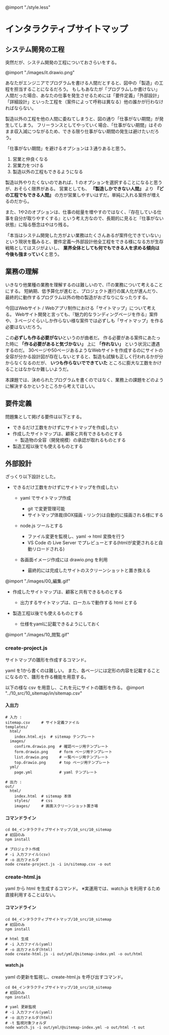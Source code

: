 @import "./style.less"

# インタラクティブサイトマップ

## システム開発の工程

突然だが、システム開発の工程についておさらいをする。

@import "./images/it.drawio.png"

あなたがエンジニアでプログラムを書ける人間だとすると、図中の「製造」の工程を担当することになるだろう。
もしもあなたが「プログラムしか書けない」人間だった場合、あなたの仕事を発生させるためには「要件定義」「外部設計」「詳細設計」といった工程を（案件によって呼称は異なる）他の誰かが行わなければならない。

製造以外の工程を他の人間に委ねてしまうと、図の通り「仕事がない期間」が発生してしまう。
フリーランスとしてやっていく場合、「仕事がない期間」はそのまま収入減につながるため、できる限り仕事がない期間の発生は避けたいだろう。

「仕事がない期間」を避けるオプションは３通りあると思う。
1. 営業と仲良くなる
2. 営業力をつける
3. 製造以外の工程もできるようになる

製造以外やりたくないのであれば、1 のオプションを選択することになると思うが、おそらく限界がある。
営業としても、 **『製造しかできない人間』** より **『どの工程でもできる人間』** の方が営業しやすいはずだ。単純に入れる案件が増えるのだから。

また、1や2のオプションは、仕事の総量を増やすのではなく、『存在している仕事を自分が取りやすくする』という考え方なので、長期的に見ると『仕事がない状態』に陥る懸念はやはり残る。

「本当はシステム開発した方がよい業務はたくさんあるが案件化できていない」という現状を鑑みると、要件定義～外部設計他全工程をできる様になる方が生存戦略としてはスジがよいし、 **業界全体としても何でもできる人を求める傾向は今後も強まっていく**と思う。


## 業務の理解

いきなり他業種の業務を理解するのは難しいので、ITの業務について考えることにする。
短納期、低予算化が進むと、プロジェクト進行の属人化が進んだり、最終的に動作するプログラム以外の物の製造がおざなりになったりする。

今回はWebサイト / Webアプリ制作における「サイトマップ」について考える。
Webサイト開発と言っても、『魅力的なランディングページを作る』案件や、３ページぐらいしか作らない様な案件では必ずしも「サイトマップ」を作る必要はないだろう。

この**必ずしも作る必要がない**というのが曲者だ。
作る必要がある案件にあたった時に **「作る必要があると気づかない」** 上に **「作れない」** という状況に遭遇するのだ。
30ページや50ページあるようなWebサイトを作成するのにサイトの全容が分かる設計図が存在しないとすると、製造も試験も正しく行われるかが分からなくなるのだが、 **いつも作らないでできていた** ところに膨大な工数をかけることはなかなか難しいようだ。

本課題では、決められたプログラムを書くのではなく、業務上の課題をどのように解決するかというところから考えてほしい。


## 要件定義

問題集として掲げる要件は以下とする。

- できるだけ工数をかけずにサイトマップを作成したい
- 作成したサイトマップは、顧客と共有できるものとする
  - 製造物の全容（開発規模）の承認が取れるものとする
- 製造工程以後でも使えるものとする


## 外部設計

ざっくり以下設計とした。

- できるだけ工数をかけずにサイトマップを作成したい
  - yaml でサイトマップ作成
    - git で変更管理可能
    - サイトマップ体裁(BOX描画・リンク)は自動的に描画される様にする
  - node.js ツールとする
    - ファイル変更を監視し、yaml -> html 変換を行う
    - VS Code の Live Server でプレビューとする(htmlが変更されると自動リロードされる)

  - 各画面イメージ作成には drawio.png を利用
    - 最終的には完成したサイトのスクリーンショットと置き換える

@import "./images/00_編集.gif"

- 作成したサイトマップは、顧客と共有できるものとする
  - 出力するサイトマップは、ローカルで動作する html とする

- 製造工程以後でも使えるものとする
  - 仕様をyamlに記載できるようにしておく

@import "./images/10_閲覧.gif"


### create-project.js

サイトマップの雛形を作成するコマンド。

yaml を1から書くのは難しい。
また、各ページには定形の内容を記載することになるので、雛形を作る機能を用意する。

以下の様な csv を用意し、これを元にサイトの雛形を作る。
@import "../10_src/10_sitemap/in/sitemap.csv"

#### 入出力
```
# 入力 :
sitemap.csv     # サイト定義ファイル
templates/
  html/
    index.html.ejs  # sitemap テンプレート
  images/
    confirm.drawio.png  # 確認ページ用テンプレート
    form.drawio.png     # form ページ用テンプレート
    list.drawio.png     # 一覧ページ用テンプレート
    top.drawio.png      # top ページ用テンプレート
  yml/
    page.yml            # yaml テンプレート

# 出力 :
out/
  html/
    index.html  # sitemap 本体
    styles/     # css
    images/     # 画面スクリーンショット置き場

```

#### コマンドライン
```
cd 04_インタラクティブサイトマップ/10_src/10_sitemap
# 初回のみ
npm install

# プロジェクト作成
# -i 入力ファイル(csv)
# -o 出力フォルダ
node create-project.js -i in/sitemap.csv -o out
```


### create-html.js

yaml から html を生成するコマンド。
※実運用では、watch.js を利用するため直接利用することはない。

#### コマンドライン

```
cd 04_インタラクティブサイトマップ/10_src/10_sitemap
# 初回のみ
npm install

# html 生成
# -i 入力ファイル(yaml)
# -o 出力フォルダ(html)
node create-html.js -i out/yml/@sitemap-index.yml -o out/html
```


#### watch.js

yaml の更新を監視し、create-html.js を呼び出すコマンド。

```
cd 04_インタラクティブサイトマップ/10_src/10_sitemap
# 初回のみ
npm install

# yaml 更新監視
# -i 入力ファイル(yaml)
# -o 出力フォルダ(html)
# -t 監視対象フォルダ
node watch.js -i out/yml/@sitemap-index.yml -o out/html -t out
```
